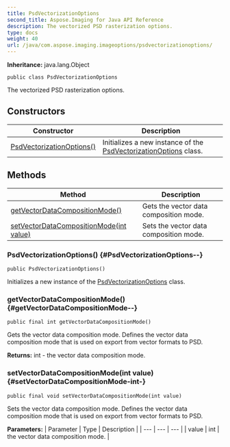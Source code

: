 ```yaml
---
title: PsdVectorizationOptions
second_title: Aspose.Imaging for Java API Reference
description: The vectorized PSD rasterization options.
type: docs
weight: 40
url: /java/com.aspose.imaging.imageoptions/psdvectorizationoptions/
---
```

**Inheritance:**
java.lang.Object
```
public class PsdVectorizationOptions
```

The vectorized PSD rasterization options.
## Constructors

| Constructor | Description |
| --- | --- |
| [PsdVectorizationOptions()](#PsdVectorizationOptions--) | Initializes a new instance of the [PsdVectorizationOptions](../../com.aspose.imaging.imageoptions/psdvectorizationoptions) class. |
## Methods

| Method | Description |
| --- | --- |
| [getVectorDataCompositionMode()](#getVectorDataCompositionMode--) | Gets the vector data composition mode. |
| [setVectorDataCompositionMode(int value)](#setVectorDataCompositionMode-int-) | Sets the vector data composition mode. |
### PsdVectorizationOptions() {#PsdVectorizationOptions--}
```
public PsdVectorizationOptions()
```


Initializes a new instance of the [PsdVectorizationOptions](../../com.aspose.imaging.imageoptions/psdvectorizationoptions) class.

### getVectorDataCompositionMode() {#getVectorDataCompositionMode--}
```
public final int getVectorDataCompositionMode()
```


Gets the vector data composition mode. Defines the vector data composition mode that is used on export from vector formats to PSD.

**Returns:**
int - the vector data composition mode.
### setVectorDataCompositionMode(int value) {#setVectorDataCompositionMode-int-}
```
public final void setVectorDataCompositionMode(int value)
```


Sets the vector data composition mode. Defines the vector data composition mode that is used on export from vector formats to PSD.

**Parameters:**
| Parameter | Type | Description |
| --- | --- | --- |
| value | int | the vector data composition mode. |

